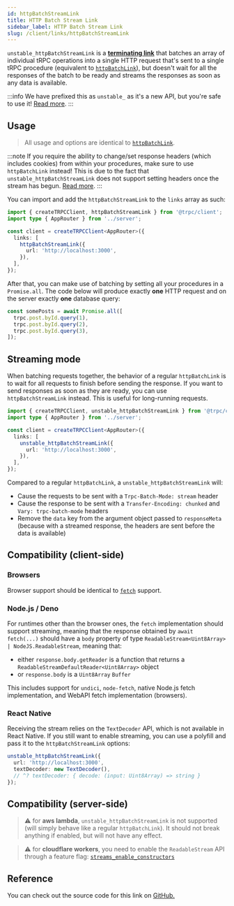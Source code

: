 ```yaml
---
id: httpBatchStreamLink
title: HTTP Batch Stream Link
sidebar_label: HTTP Batch Stream Link
slug: /client/links/httpBatchStreamLink
---
```


`unstable_httpBatchStreamLink` is a [**terminating link**](./overview.md#the-terminating-link) that batches an array of individual tRPC operations into a single HTTP request that's sent to a single tRPC procedure (equivalent to [`httpBatchLink`](./httpBatchLink.md)), but doesn't wait for all the responses of the batch to be ready and streams the responses as soon as any data is available.

:::info
We have prefixed this as `unstable_` as it's a new API, but you're safe to use it! [Read more](/docs/faq#unstable).
:::

## Usage

> All usage and options are identical to [`httpBatchLink`](./httpBatchLink.md).

:::note
If you require the ability to change/set response headers (which includes cookies) from within your procedures, make sure to use `httpBatchLink` instead! This is due to the fact that `unstable_httpBatchStreamLink` does not support setting headers once the stream has begun. [Read more](https://trpc.io/docs/client/links/httpBatchLink).
:::

You can import and add the `httpBatchStreamLink` to the `links` array as such:

```ts title="client/index.ts"
import { createTRPCClient, httpBatchStreamLink } from '@trpc/client';
import type { AppRouter } from '../server';

const client = createTRPCClient<AppRouter>({
  links: [
    httpBatchStreamLink({
      url: 'http://localhost:3000',
    }),
  ],
});
```

After that, you can make use of batching by setting all your procedures in a `Promise.all`. The code below will produce exactly **one** HTTP request and on the server exactly **one** database query:

```ts
const somePosts = await Promise.all([
  trpc.post.byId.query(1),
  trpc.post.byId.query(2),
  trpc.post.byId.query(3),
]);
```

## Streaming mode

When batching requests together, the behavior of a regular `httpBatchLink` is to wait for all requests to finish before sending the response. If you want to send responses as soon as they are ready, you can use `httpBatchStreamLink` instead. This is useful for long-running requests.

```ts title="client/index.ts"
import { createTRPCClient, unstable_httpBatchStreamLink } from '@trpc/client';
import type { AppRouter } from '../server';

const client = createTRPCClient<AppRouter>({
  links: [
    unstable_httpBatchStreamLink({
      url: 'http://localhost:3000',
    }),
  ],
});
```

Compared to a regular `httpBatchLink`, a `unstable_httpBatchStreamLink` will:

- Cause the requests to be sent with a `Trpc-Batch-Mode: stream` header
- Cause the response to be sent with a `Transfer-Encoding: chunked` and `Vary: trpc-batch-mode` headers
- Remove the `data` key from the argument object passed to `responseMeta` (because with a streamed response, the headers are sent before the data is available)

## Compatibility (client-side)

### Browsers

Browser support should be identical to [`fetch`](https://caniuse.com/fetch) support.

### Node.js / Deno

For runtimes other than the browser ones, the `fetch` implementation should support streaming, meaning that the response obtained by `await fetch(...)` should have a `body` property of type `ReadableStream<Uint8Array> | NodeJS.ReadableStream`, meaning that:

- either `response.body.getReader` is a function that returns a `ReadableStreamDefaultReader<Uint8Array>` object
- or `response.body` is a `Uint8Array` `Buffer`

This includes support for `undici`, `node-fetch`, native Node.js fetch implementation, and WebAPI fetch implementation (browsers).

### React Native

Receiving the stream relies on the `TextDecoder` API, which is not available in React Native. If you still want to enable streaming, you can use a polyfill and pass it to the `httpBatchStreamLink` options:

```ts
unstable_httpBatchStreamLink({
  url: 'http://localhost:3000',
  textDecoder: new TextDecoder(),
  // ^? textDecoder: { decode: (input: Uint8Array) => string }
});
```

## Compatibility (server-side)

> ⚠️ for **aws lambda**, `unstable_httpBatchStreamLink` is not supported (will simply behave like a regular `httpBatchLink`). It should not break anything if enabled, but will not have any effect.

> ⚠️ for **cloudflare workers**, you need to enable the `ReadableStream` API through a feature flag: [`streams_enable_constructors`](https://developers.cloudflare.com/workers/platform/compatibility-dates#streams-constructors)

## Reference

You can check out the source code for this link on [GitHub.](https://github.com/trpc/trpc/blob/main/packages/client/src/links/httpBatchStreamLink.ts)
